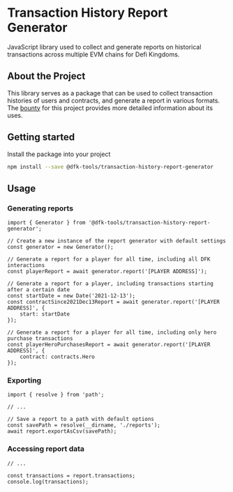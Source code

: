 # Transaction History Report Generator

JavaScript library used to collect and generate reports on historical transactions across multiple EVM chains for Defi Kingdoms.

## About the Project

This library serves as a package that can be used to collect transaction histories of users and contracts, and generate a report in various formats.
The [bounty](https://docs.google.com/document/d/1jwoIYrnyJGm31YdLyC3F5yNwUva0EIDrwJqVO9jTnCY/edit) for this project provides more detailed information about its uses.

## Getting started

Install the package into your project

```sh
npm install --save @dfk-tools/transaction-history-report-generator
```

## Usage

### Generating reports

```tsx
import { Generator } from '@dfk-tools/transaction-history-report-generator';

// Create a new instance of the report generator with default settings
const generator = new Generator();

// Generate a report for a player for all time, including all DFK interactions
const playerReport = await generator.report('[PLAYER ADDRESS]');

// Generate a report for a player, including transactions starting after a certain date
const startDate = new Date('2021-12-13');
const contractSince2021Dec13Report = await generator.report('[PLAYER ADDRESS]', {
    start: startDate
});

// Generate a report for a player for all time, including only hero purchase transactions
const playerHeroPurchasesReport = await generator.report('[PLAYER ADDRESS]', {
    contract: contracts.Hero
});
```

### Exporting

```tsx
import { resolve } from 'path';

// ...

// Save a report to a path with default options
const savePath = resolve(__dirname, './reports');
await report.exportAsCsv(savePath);
```

### Accessing report data

```tsx
// ...

const transactions = report.transactions;
console.log(transactions);
```
